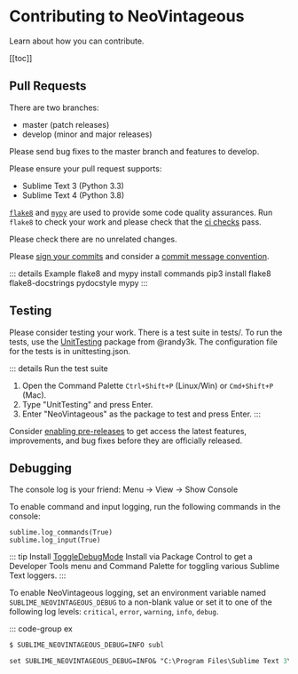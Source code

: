 # Contributing to NeoVintageous

Learn about how you can contribute.

[[toc]]

## Pull Requests

There are two branches:

- master (patch releases)
- develop (minor and major releases)

Please send bug fixes to the master branch and features to develop.

Please ensure your pull request supports:

- Sublime Text 3 (Python 3.3)
- Sublime Text 4 (Python 3.8)

[`flake8`](https://flake8.pycqa.org) and [`mypy`](https://mypy.readthedocs.io) are used to provide some code quality assurances. Run `flake8` to check your work and please check that the [ci checks](https://github.com/neovintageous/neovintageous/actions/workflows/ci.yml) pass.

Please check there are no unrelated changes.

Please [sign your commits](https://docs.github.com/en/authentication/managing-commit-signature-verification/signing-commits) and consider a [commit message convention](https://github.com/vuejs/vitepress/blob/main/.github/commit-convention.md).

::: details Example flake8 and mypy install commands
pip3 install flake8 flake8-docstrings pydocstyle mypy
:::

## Testing

Please consider testing your work. There is a test suite in tests/. To run the tests, use the [UnitTesting](https://github.com/SublimeText/UnitTesting) package from @randy3k. The configuration file for the tests is in unittesting.json.

::: details Run the test suite
1. Open the Command Palette `Ctrl+Shift+P` (Linux/Win) or `Cmd+Shift+P` (Mac).
1. Type "UnitTesting" and press Enter.
1. Enter "NeoVintageous" as the package to test and press Enter.
:::

Consider [enabling pre-releases](/guide/getting-started#enable-pre-releases) to get access the latest features, improvements, and bug fixes before they are officially released.

## Debugging

The console log is your friend: Menu → View → Show Console

To enable command and input logging, run the following commands in the console:

```
sublime.log_commands(True)
sublime.log_input(True)
```

::: tip
Install [ToggleDebugMode](https://packagecontrol.io/packages/ToggleDebugMode) <Badge type="tip">Install via Package Control</Badge> to get a Developer Tools menu and Command Palette for toggling various Sublime Text loggers.
:::

To enable NeoVintageous logging, set an environment variable named `SUBLIME_NEOVINTAGEOUS_DEBUG` to a non-blank value or set it to one of the following log levels: `critical`, `error`, `warning`, `info`, `debug`.

::: code-group ex
```sh [Linux]
$ SUBLIME_NEOVINTAGEOUS_DEBUG=INFO subl
```
```ps [Win]
set SUBLIME_NEOVINTAGEOUS_DEBUG=INFO& "C:\Program Files\Sublime Text 3\subl.exe"
```
